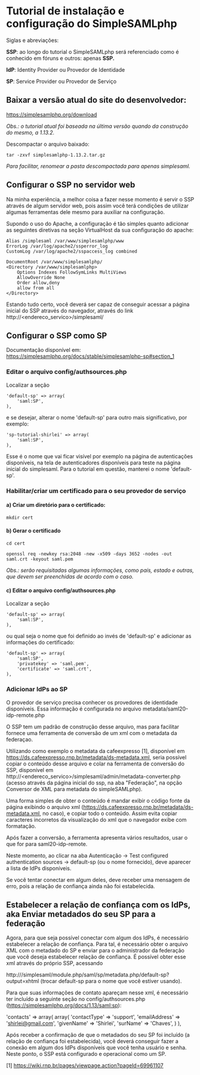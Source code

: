 # Tutorial de instalação e configuração do SimpleSAMLphp

Siglas e abreviações:

**SSP**: ao longo do tutorial o SimpleSAMLphp será referenciado como é conhecido em fóruns e outros: apenas **SSP.**

**IdP**: Identity Provider ou Provedor de Identidade

**SP**: Service Provider ou Provedor de Serviço

## Baixar a versão atual do site do desenvolvedor:

https://simplesamlphp.org/download

*Obs.: o tutorial atual foi baseada na última versão quando da construção do mesmo, a 1.13.2.*


Descompactar o arquivo baixado:

`tar -zxvf simplesamlphp-1.13.2.tar.gz`

*Para facilitar, renomear a pasta descompactada para apenas simplesaml.*

## Configurar o SSP no servidor web

Na minha experiência, a melhor coisa a fazer nesse momento é servir o SSP através de algum servidor web, pois assim você terá condições de utilizar algumas ferramentas dele mesmo para auxiliar na configuração.

Supondo o uso do Apache, a configuração é tão simples quanto  adicionar as seguintes diretivas na seção VirtualHost da sua configuração do apache:


    Alias /simplesaml /var/www/simplesamlphp/www
    ErrorLog /var/log/apache2/ssperror_log
    CustomLog /var/log/apache2/sspaccess_log combined

    DocumentRoot /var/www/simplesamlphp/
    <Directory /var/www/simplesamlphp>
        Options Indexes FollowSymLinks MultiViews
        AllowOverride None
        Order allow,deny
        allow from all
    </Directory>

Estando tudo certo, você deverá ser capaz de conseguir acessar a página inicial do SSP através do navegador, através do link http://<endereco_servico>/simplesaml/

## Configurar o SSP como SP

Documentação disponível em: https://simplesamlphp.org/docs/stable/simplesamlphp-sp#section_1

### Editar o arquivo config/authsources.php

Localizar a seção 

    'default-sp' => array(
        'saml:SP',
    ),


e se desejar, alterar o nome 'default-sp' para outro mais significativo, por exemplo:

    'sp-tutorial-shirlei' => array(
        'saml:SP',
    ),


Esse é o nome que vai ficar visível por exemplo na página de autenticações disponíveis, na tela de autenticadores disponíveis para teste na página inicial do simplesaml.
Para o tutorial em questão, manterei o nome 'default-sp'.

### Habilitar/criar um certificado para o seu provedor de serviço

#### a) Criar um diretório para o certificado:

`mkdir cert`

#### b) Gerar o certificado

`cd cert`

`openssl req -newkey rsa:2048 -new -x509 -days 3652 -nodes -out saml.crt -keyout saml.pem`

*Obs.: serão requisitadas algumas informações, como país, estado e outras, que devem ser preenchidas de acordo com o caso.*

#### c) Editar o arquivo config/authsources.php

Localizar a seção 

    'default-sp' => array(
        'saml:SP',
    ),

ou qual seja o nome que foi definido ao invés de 'default-sp' e adicionar as informações do certificado:


    'default-sp' => array(
        'saml:SP',
        'privatekey' => 'saml.pem',
        'certificate' => 'saml.crt',
    ),


### Adicionar IdPs ao SP

O provedor de serviço precisa conhecer os provedores de identidade disponíveis. Essa informação é configurada no arquivo 
metadata/saml20-idp-remote.php

O SSP tem um padrão de construção desse arquivo, mas para facilitar fornece uma ferramenta de conversão de um xml com o metadata da federaçao.

Utilizando como exemplo o metadata da cafeexpresso [1], disponível em https://ds.cafeexpresso.rnp.br/metadata/ds-metadata.xml,
seria possível copiar o conteúdo desse arquivo e colar na ferramenta de conversão do SSP, disponível em 
http://<endereco_servico>/simplesaml/admin/metadata-converter.php (acesso através da página inicial do ssp, na aba "Federação", na opção Conversor de XML para metadata do simpleSAMLphp).

Uma forma simples de obter o conteúdo é mandar exibir o código fonte da página exibindo o arquivo xml (https://ds.cafeexpresso.rnp.br/metadata/ds-metadata.xml, no caso), e copiar todo o conteúdo. Assim evita copiar caracteres incorretos da visualização do xml que o navegador exibe com formatação.

Após fazer a conversão, a ferramenta apresenta vários resultados, usar o que for para saml20-idp-remote.

Neste momento, ao clicar na aba Autenticação -> Test configured authentication sources -> default-sp (ou o nome fornecido), deve aparecer a lista de IdPs disponíveis.

Se você tentar conectar em algum deles, deve receber uma mensagem de erro, pois a relação de confiança ainda não foi estabelecida.

## Estabelecer a relação de confiança com os IdPs, aka Enviar metadados do seu SP para a federação

Agora, para que seja possível conectar com algum dos IdPs, é necessário estabelecer a relação de confiança.
Para tal, é necessário obter o arquivo XML com o metadado do SP e enviar para o administrador da federação que você deseja estabelecer relação de confiança.
É possível obter esse xml através do próprio SSP, acessando 

http://<host>/simplesaml/module.php/saml/sp/metadata.php/default-sp?output=xhtml (trocar default-sp para o nome que você estiver usando).

Para que suas informações de contato apareçam nesse xml, é necessário ter incluído a seguinte seção no config/authsources.php (https://simplesamlphp.org/docs/1.13/saml:sp):

'contacts' => array(
        array(
            'contactType'       => 'support',
            'emailAddress'      => 'shirlei@gmail.com',
            'givenName'         => 'Shirlei',
            'surName'           => 'Chaves',
        )
    ),

Após receber a confirmação de que o metadados do seu SP foi incluído (a relação de confiança foi estabelecida), você deverá conseguir fazer a conexão em algum dos IdPs disponíveis que você tenha usuário e senha.
Neste ponto, o SSP está configurado e operacional como um SP.



[1] https://wiki.rnp.br/pages/viewpage.action?pageId=69961107
